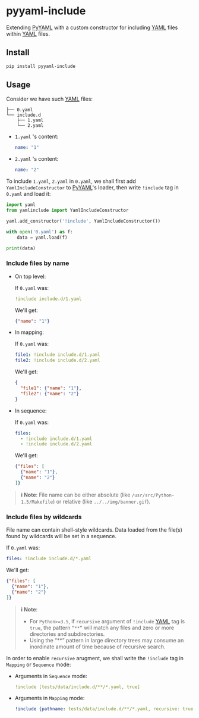 # pyyaml-include

Extending [PyYAML] with a custom constructor for including [YAML] files within [YAML] files.

## Install

```sh
pip install pyyaml-include
```

## Usage

Consider we have such [YAML] files:

    ├── 0.yaml
    └── include.d
        ├── 1.yaml
        └── 2.yaml

- `1.yaml` 's content:

  ```yaml
  name: "1"
  ```

- `2.yaml` 's content:

  ```yaml
  name: "2"
  ```

To include `1.yaml`, `2.yaml` in `0.yaml`, we shall first add `YamlIncludeConstructor` to [PyYAML]'s loader, then write `!include` tag in `0.yaml` and load it:

```python
import yaml
from yamlinclude import YamlIncludeConstructor

yaml.add_constructor('!include', YamlIncludeConstructor())

with open('0.yaml') as f:
    data = yaml.load(f)

print(data)
```

### Include files by name

- On top level:

  If `0.yaml` was:

  ```yaml
  !include include.d/1.yaml
  ```

  We'll get:

  ```json
  {"name": "1"}
  ```

- In mapping:
  
  If `0.yaml` was:

  ```yaml
  file1: !include include.d/1.yaml
  file2: !include include.d/2.yaml
  ```

  We'll get:

  ```json
  {
    "file1": {"name": "1"},
    "file2": {"name": "2"}
  }
  ```

- In sequence:
  
  If `0.yaml` was:

  ```yaml
  files:
    - !include include.d/1.yaml
    - !include include.d/2.yaml
  ```

  We'll get:

  ```json
  {"files": [
    {"name": "1"},
    {"name": "2"}
  ]}
  ```

> **ℹ Note**:
> File name can be either absolute (like `/usr/src/Python-1.5/Makefile`) or relative (like `../../img/banner.gif`).

### Include files by wildcards

File name can contain shell-style wildcards. Data loaded from the file(s) found by wildcards will be set in a sequence.

If `0.yaml` was:

```yaml
files: !include include.d/*.yaml
```

We'll get:

```json
{"files": [
  {"name": "1"},
  {"name": "2"}
]}
```

> **ℹ Note**:
> - For `Python>=3.5`, if `recursive` argument of `!include` [YAML] tag is `true`, the pattern `“**”` will match any files and zero or more directories and subdirectories.
> - Using the “**” pattern in large directory trees may consume an inordinate amount of time because of recursive search.

In order to enable `recursive` arugment, we shall write the `!include` tag in `Mapping` or `Sequence` mode:

- Arguments in `Sequence` mode:

  ```yaml
  !include [tests/data/include.d/**/*.yaml, true]
  ```

- Arguments in `Mapping` mode:

  ```yaml
  !include {pathname: tests/data/include.d/**/*.yaml, recursive: true}
  ```

[YAML]: http://yaml.org/
[PyYaml]: https://pypi.org/project/PyYAML/
